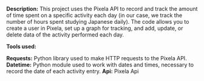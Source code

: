 
**Description:** This project uses the Pixela API to record and track the amount of time spent on a specific activity each day (in our case, we track the number of hours spent studying Japanese daily). The code allows you to create a user in Pixela, set up a graph for tracking, and add, update, or delete data of the activity performed each day.

**Tools used:**

**Requests:** Python library used to make HTTP requests to the Pixela API.
**Datetime:** Python module used to work with dates and times, necessary to record the date of each activity entry.
**Api:** Pixela Api
